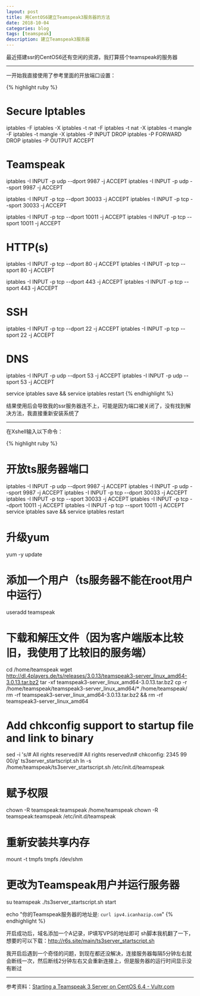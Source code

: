 ```yaml
---
layout: post
title: 用CentOS6建立Teamspeak3服务器的方法
date: 2018-10-04
categories: blog
tags: [teamspeak]
description: 建立Teamspeak3服务器
---
```


最近搭建ssr的CentOS6还有空闲的资源，我打算搭个teamspeak的服务器

----

一开始我直接使用了参考里面的开放端口设置：

{% highlight ruby %}
# Secure Iptables
iptables -F
iptables -X
iptables -t nat -F
iptables -t nat -X
iptables -t mangle -F
iptables -t mangle -X
iptables -P INPUT DROP
iptables -P FORWARD DROP
iptables -P OUTPUT ACCEPT

# Teamspeak
iptables -I INPUT -p udp --dport 9987 -j ACCEPT
iptables -I INPUT -p udp --sport 9987 -j ACCEPT

iptables -I INPUT -p tcp --dport 30033 -j ACCEPT
iptables -I INPUT -p tcp --sport 30033 -j ACCEPT

iptables -I INPUT -p tcp --dport 10011 -j ACCEPT
iptables -I INPUT -p tcp --sport 10011 -j ACCEPT

# HTTP(s)
iptables -I INPUT -p tcp --dport 80 -j ACCEPT
iptables -I INPUT -p tcp --sport 80 -j ACCEPT

iptables -I INPUT -p tcp --dport 443 -j ACCEPT
iptables -I INPUT -p tcp --sport 443 -j ACCEPT

# SSH
iptables -I INPUT -p tcp --dport 22 -j ACCEPT
iptables -I INPUT -p tcp --sport 22 -j ACCEPT

# DNS
iptables -I INPUT -p udp --dport 53 -j ACCEPT
iptables -I INPUT -p udp --sport 53 -j ACCEPT

service iptables save && service iptables restart
{% endhighlight %}

结果使用后会导致我的ssr服务器连不上，可能是因为端口被关闭了，没有找到解决方法，我直接重新安装系统了

----

在Xshell输入以下命令：

{% highlight ruby %}
# 开放ts服务器端口
iptables -I INPUT -p udp --dport 9987 -j ACCEPT
iptables -I INPUT -p udp --sport 9987 -j ACCEPT
iptables -I INPUT -p tcp --dport 30033 -j ACCEPT
iptables -I INPUT -p tcp --sport 30033 -j ACCEPT
iptables -I INPUT -p tcp --dport 10011 -j ACCEPT
iptables -I INPUT -p tcp --sport 10011 -j ACCEPT
service iptables save && service iptables restart

# 升级yum
yum -y update

# 添加一个用户（ts服务器不能在root用户中运行）
useradd teamspeak

# 下载和解压文件（因为客户端版本比较旧，我使用了比较旧的服务端）
cd /home/teamspeak
wget http://dl.4players.de/ts/releases/3.0.13/teamspeak3-server_linux_amd64-3.0.13.tar.bz2
tar -xf teamspeak3-server_linux_amd64-3.0.13.tar.bz2
cp -r /home/teamspeak/teamspeak3-server_linux_amd64/* /home/teamspeak/
rm -rf teamspeak3-server_linux_amd64-3.0.13.tar.bz2 && rm -rf teamspeak3-server_linux_amd64

# Add chkconfig support to startup file and link to binary
sed -i 's/# All rights reserved/# All rights reserved\n# chkconfig: 2345 99 00/g' ts3server_startscript.sh
ln -s /home/teamspeak/ts3server_startscript.sh /etc/init.d/teamspeak

# 赋予权限
chown -R teamspeak:teamspeak /home/teamspeak
chown -R teamspeak:teamspeak /etc/init.d/teamspeak

# 重新安装共享内存
mount -t tmpfs tmpfs /dev/shm

# 更改为Teamspeak用户并运行服务器
su teamspeak
./ts3server_startscript.sh start

echo "你的Teamspeak服务器的地址是: `curl ipv4.icanhazip.com`"
{% endhighlight %}

开启成功后，域名添加一个A记录，IP填写VPS的地址即可
sh脚本我机翻了一下，想要的可以下载：http://r6s.site/main/ts3server_startscript.sh

我开启后遇到一个奇怪的问题，到现在都还没解决，连接服务器每隔5分钟左右就会断线一次，然后断线2分钟左右又会重新连接上，但是服务器的运行时间显示没有断过

----

参考资料：[Starting a Teamspeak 3 Server on CentOS 6.4 - Vultr.com](https://www.vultr.com/docs/starting-a-teamspeak-3-server-on-centos-6-4)